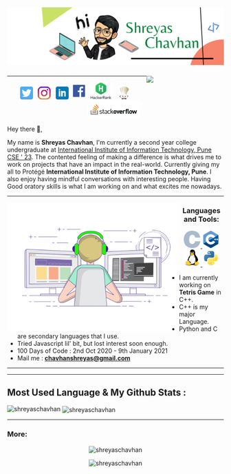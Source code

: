 # [![Shreyas Chavhan header](https://github.com/shreyaschavhan/shreyaschavhan/blob/main/Images/Blue%20and%20Yellow%20Laptop%20Start-up%20Business%20Facebook%20Cover.png)](https://github.com/shreyaschavhan)
<p>
    <a><img align='right' width='180' src="https://hbfs.files.wordpress.com/2009/08/code-1.png"></a>
</p>

---

<p align='center'>
<a href="https://twitter.com/shreyas_chavhan"><img height="30" src="https://github.com/shreyaschavhan/shreyaschavhan/blob/main/Images/twitter.png"></a>&nbsp;&nbsp;
<a href="https://instagram.com/its.me.shreyas"><img height="30" src="https://github.com/shreyaschavhan/shreyaschavhan/blob/main/Images/instagram.png"></a>&nbsp;&nbsp;
<a href="https://www.linkedin.com/in/shreyaschavhan"><img height="30" src="https://github.com/shreyaschavhan/shreyaschavhan/blob/main/Images/linkedin.png"></a>
<a href="https://facebook.com/chavhan.shreyas"><img height="40" src="https://github.com/shreyaschavhan/shreyaschavhan/blob/main/Images/facebook.png"></a>
<a href="https://www.hackerrank.com/shreyas_chavhan?hr_r=1"><img height="40" src="https://github.com/shreyaschavhan/shreyaschavhan/blob/main/Images/hackerrank.png"></a>&nbsp;&nbsp;
<a href="https://www.codechef.com/users/chavhanshreyas"><img height="30" src="https://github.com/shreyaschavhan/shreyaschavhan/blob/main/Images/codechef.png"></a>&nbsp;&nbsp;
<a href="https://stackoverflow.com/users/14092926/shreyas-chavhan"><img height="40" src="https://github.com/shreyaschavhan/shreyaschavhan/blob/main/Images/stackoverflow.png"></a>&nbsp;&nbsp;

</p>

Hey there 👋,

My name is **Shreyas Chavhan**, I'm currently a second year college undergraduate at [International Institute of Information Technology, Pune CSE ' 23](https://www.isquareit.edu.in/).
The contented feeling of making a difference is what drives me to work on projects that have an impact in the real-world. Currently giving my all to Protégé **International Institute of Information Technology, Pune**.
I also enjoy having mindful conversations with interesting people. Having Good oratory skills is what I am working on and what excites me nowadays.  

---

<p>
  <img width="400" align='left' src="https://github.com/shreyaschavhan/shreyaschavhan/blob/main/Images/Coding.gif">
</p>

<h3 align="center">Languages and Tools:</h3>
<p align="center"> <a href="https://www.cprogramming.com/" target="_blank"> <img src="https://raw.githubusercontent.com/devicons/devicon/master/icons/c/c-original.svg" alt="c" width="40" height="40"/> </a> <a href="https://www.w3schools.com/cpp/" target="_blank"> <img src="https://raw.githubusercontent.com/devicons/devicon/master/icons/cplusplus/cplusplus-original.svg" alt="cplusplus" width="40" height="40"/> </a> <a href="https://www.linux.org/" target="_blank"> <img src="https://raw.githubusercontent.com/devicons/devicon/master/icons/linux/linux-original.svg" alt="linux" width="40" height="40"/> </a> <a href="https://www.python.org" target="_blank"> <img src="https://raw.githubusercontent.com/devicons/devicon/master/icons/python/python-original.svg" alt="python" width="40" height="40"/> </a> </p>



* I am currently working on **Tetris Game** in C++.
* C++ is my major Language.
* Python and C are secondary languages that I use.
* Tried Javascript lil' bit, but lost interest soon enough.
* 100 Days of Code : 2nd Oct 2020 - 9th January 2021
* Mail me : **chavhanshreyas@gmail.com**

---

---

## Most Used Language & My Github Stats :
<p><img align="left" src="https://github-readme-stats.vercel.app/api/top-langs?username=shreyaschavhan&show_icons=true&locale=en&layout=compact" alt="shreyaschavhan" /></p>
<p>&nbsp;<img align="center" src="https://github-readme-stats.vercel.app/api?username=shreyaschavhan&show_icons=true&locale=en" alt="shreyaschavhan" /></p>

---

### More:
<p align="center"><img align="center" src="https://github-readme-streak-stats.herokuapp.com/?user=shreyaschavhan&" alt="shreyaschavhan" /></p>
<p align="center"> <img src="https://komarev.com/ghpvc/?username=shreyaschavhan&label=Profile%20views&color=0e75b6&style=flat" alt="shreyaschavhan" /> </p>
